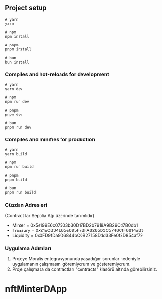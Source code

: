 ## Project setup

```
# yarn
yarn

# npm
npm install

# pnpm
pnpm install

# bun
bun install
```

### Compiles and hot-reloads for development

```
# yarn
yarn dev

# npm
npm run dev

# pnpm
pnpm dev

# bun
pnpm run dev
```

### Compiles and minifies for production

```
# yarn
yarn build

# npm
npm run build

# pnpm
pnpm build

# bun
pnpm run build
```

### Cüzdan Adresleri
(Contract lar Sepolia Ağı üzerinde tanımlıdır)
- Minter = 0x5e199E6c07503b30D17BD2b7918A9B29Cd7B0db1
- Treasury = 0x21eCB34b85e695F7BFA8285D3C5748CfF8814aB3
- Liquidity = 0x0FD9fDa9D6844bC0B27158Ddd33Fe0f8D854af79


### Uygulama Adımları
1. Projeye Moralis entegrasyonunda yaşadığım sorunlar nedeniyle uygulamanın çalışmasını göremiyorum ve gösteremiyorum.
2. Proje çalışmasa da contractları "contracts" klasörü altında görebilirsiniz. 


# nftMinterDApp
